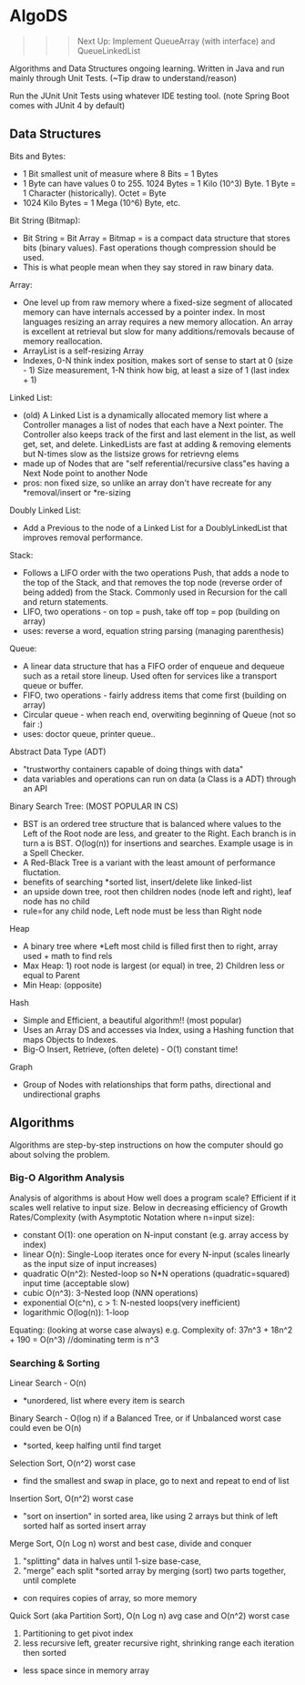 # AlgoDS
>>>
>>> Next Up: Implement QueueArray (with interface) and QueueLinkedList
>>>

Algorithms and Data Structures ongoing learning. Written in Java and run mainly through Unit Tests.
(~Tip draw to understand/reason)

Run the JUnit Unit Tests using whatever IDE testing tool. (note Spring Boot comes with JUnit 4 by default)

## Data Structures

Bits and Bytes:
- 1 Bit smallest unit of measure where 8 Bits = 1 Bytes
- 1 Byte can have values 0 to 255. 1024 Bytes = 1 Kilo (10^3) Byte.
  1 Byte = 1 Character (historically). Octet = Byte
- 1024 Kilo Bytes = 1 Mega (10^6) Byte, etc.

Bit String (Bitmap):
- Bit String = Bit Array = Bitmap = is a compact data structure that stores
  bits (binary values). Fast operations though compression should be used.
- This is what people mean when they say stored in raw binary data.

Array:
- One level up from raw memory where a fixed-size segment of allocated memory
  can have internals accessed by a pointer index. In most languages resizing
  an array requires a new memory allocation.
  An array is excellent at retrieval but slow for many additions/removals
  because of memory reallocation.
- ArrayList is a self-resizing Array
- Indexes, 0-N think index position, makes sort of sense to start at 0   (size - 1)
   Size measurement, 1-N think how big, at least a size of 1  (last index + 1)

Linked List:
- (old) A Linked List is a dynamically allocated memory list where a Controller manages a list of nodes that each have
   a Next pointer. The Controller also keeps track of the first and last element in the list, as well get, set, and
   delete. LinkedLists are fast at adding & removing elements but N-times slow as the listsize grows for retrievng elems
- made up of Nodes that are "self referential/recursive class"es having a Next Node point to another Node
- pros: non fixed size, so unlike an array don't have recreate for any *removal/insert or *re-sizing

Doubly Linked List:
- Add a Previous to the node of a Linked List for a DoublyLinkedList that
  improves removal performance.

Stack:
- Follows a LIFO order with the two operations Push, that adds a node to the top
  of the Stack, and that removes the top node (reverse order of being added) from
  the Stack. Commonly used in Recursion for the call and return statements.
- LIFO, two operations - on top = push, take off top = pop (building on array)
- uses: reverse a word, equation string parsing (managing parenthesis)

Queue:
- A linear data structure that has a FIFO order of enqueue and dequeue such as a
 	  retail store lineup. Used often for services like a transport queue or buffer.
- FIFO, two operations - fairly address items that come first (building on array)
- Circular queue - when reach end, overwiting beginning of Queue (not so fair :)
- uses: doctor queue, printer queue..

Abstract Data Type (ADT)
- "trustworthy containers capable of doing things with data"
- data variables and operations can run on data (a Class is a ADT) through an API

Binary Search Tree: (MOST POPULAR IN CS)
- BST is an ordered tree structure that is balanced where values to the Left of
  the Root node are less, and greater to the Right. Each branch is in turn a is
  BST.
  O(log(n)) for insertions and searches. Example usage is in a Spell Checker.
- A Red-Black Tree is a variant with the least amount of performance fluctation.
- benefits of searching *sorted list, insert/delete like linked-list
- an upside down tree, root then children nodes (node left and right), leaf node has no child
- rule=for any child node, Left node must be less than Right node

Heap
- A binary tree where *Left most child is filled first then to right, array used + math to find rels
- Max Heap: 1) root node is largest (or equal) in tree, 2) Children less or equal to Parent
- Min Heap: (opposite)

Hash
- Simple and Efficient, a beautiful algorithm!! (most popular)
- Uses an Array DS and accesses via Index, using a Hashing function that maps Objects to Indexes.
- Big-O Insert, Retrieve, (often delete) - O(1) constant time!

Graph
- Group of Nodes with relationships that form paths, directional and undirectional graphs


## Algorithms

Algorithms are step-by-step instructions on how the computer should go about solving the problem.

### Big-O Algorithm Analysis
Analysis of algorithms is about How well does a program scale? Efficient if it scales well relative to input size.
Below in decreasing efficiency of Growth Rates/Complexity (with Asymptotic Notation where n=input size):
 - constant O(1): one operation on N-input constant (e.g. array access by index)
 - linear O(n): Single-Loop iterates once for every N-input (scales linearly as the input size of input increases)
 - quadratic O(n^2): Nested-loop so N*N operations (quadratic=squared) input time (acceptable slow)
 - cubic O(n^3): 3-Nested loop (N*N*N operations)
 - exponential O(c^n), c > 1: N-nested loops(very inefficient)
 - logarithmic O(log(n)): 1-loop

Equating:  (looking at worse case always)
e.g. Complexity of: 37n^3 + 18n^2 + 190 = O(n^3)  //dominating term is n^3


### Searching & Sorting

 Linear Search - O(n)
 - *unordered, list where every item is search

 Binary Search - O(log n) if a Balanced Tree, or if Unbalanced worst case could even be O(n)
 - *sorted, keep halfing until find target

 Selection Sort, O(n^2) worst case
 - find the smallest and swap in place, go to next and repeat to end of list

 Insertion Sort, O(n^2) worst case
 - "sort on insertion" in sorted area, like using 2 arrays but think of left sorted half as sorted insert array

 Merge Sort, O(n Log n) worst and best case,  divide and conquer
 1) "splitting" data in halves until 1-size base-case,
 2) "merge" each split *sorted array by merging (sort) two parts together, until complete
 - con requires copies of array, so more memory

 Quick Sort (aka Partition Sort), O(n Log n) avg case and O(n^2) worst case
 1) Partitioning to get pivot index
 2) less recursive left, greater recursive right,  shrinking range each iteration then sorted
 + less space since in memory array




